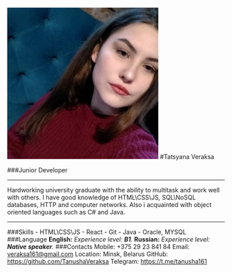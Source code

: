 ![photo](/img/profile-photo.jpg) 
#Tatsyana Veraksa

###Junior Developer
***
Hardworking university graduate with the ability to multitask and
work well with others. I have good knowledge of HTML\CSS\JS,
SQL\NoSQL databases, HTTP and computer networks. Also i
acquainted with object oriented languages such as C# and Java. 
***


###Skills
        - HTML\CSS\JS
        - React 
        - Git
        - Java
        - Oracle, MYSQL
###Language
__English:__
*Experience level: __B1__.*
__Russian:__
*Experience level: __Native speaker__.*
###Contacts
Mobile:
+375 29 23 841 84
Email:
veraksa161@gmail.com
Location:
Minsk, Belarus
GitHub:
https://github.com/TanushaVeraksa
Telegram:
https://t.me/tanusha161


